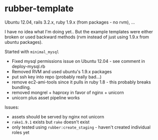 rubber-template
===============

Ubuntu 12.04, rails 3.2.x, ruby 1.9.x (from packages - no rvm), ...

I have no idea what I'm doing yet..  But the example templates were either
broken or used backward methods (rvm instead of just using 1.9.x from ubuntu
packages).

Started with ``minimal_mysql``

 * Fixed mysql permissions issue on Ubuntu 12.04 - see comment in 
   deploy-mysql.rb
 * Removed RVM and used ubuntu's 1.9.x packages
 * put ssh key into repo (probably really bad...)
 * remove ec2-ami-tools since it pulls in ruby 1.8 - this probably
   breaks bundling.
 * removed mongrel + haproxy in favor of nginx + unicorn
 * unicorn plus asset pipeline works

Issues:

 * assets should be served by nginx not unicorn
 * ``rake1.9.1`` exists but ``rake`` doesn't exist
 * only tested using ``rubber:create_staging`` - haven't created individual
   roles yet
